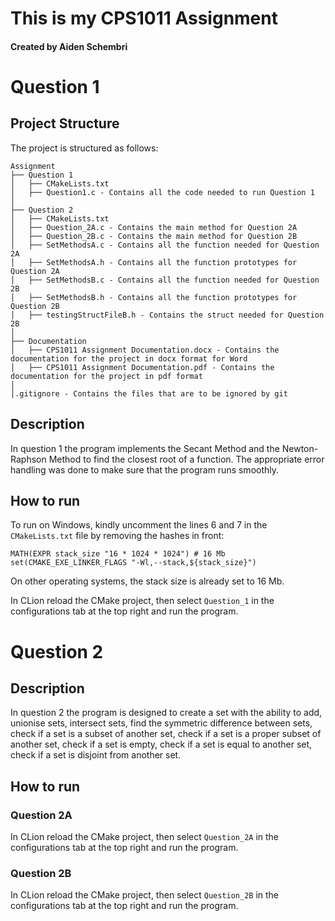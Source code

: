 # This is my CPS1011 Assignment
#### Created by Aiden Schembri

# Question 1  

## Project Structure

The project is structured as follows:

```
Assignment
├── Question 1
│   ├── CMakeLists.txt
│   ├── Question1.c - Contains all the code needed to run Question 1
│
├── Question 2
│   ├── CMakeLists.txt
│   ├── Question_2A.c - Contains the main method for Question 2A
│   ├── Question_2B.c - Contains the main method for Question 2B
│   ├── SetMethodsA.c - Contains all the function needed for Question 2A
│   ├── SetMethodsA.h - Contains all the function prototypes for Question 2A
│   ├── SetMethodsB.c - Contains all the function needed for Question 2B
│   ├── SetMethodsB.h - Contains all the function prototypes for Question 2B
│   ├── testingStructFileB.h - Contains the struct needed for Question 2B
│
├── Documentation
│   ├── CPS1011 Assignment Documentation.docx - Contains the documentation for the project in docx format for Word
│   ├── CPS1011 Assignment Documentation.pdf - Contains the documentation for the project in pdf format
│
│.gitignore - Contains the files that are to be ignored by git
```

## Description

In question 1 the program implements the Secant Method and the Newton-Raphson Method to find the closest root of a function. 
The appropriate error handling was done to make sure that the program runs smoothly.

## How to run

To run on Windows, kindly uncomment the lines 6 and 7 in the `CMakeLists.txt` file by removing the hashes in front:

```
MATH(EXPR stack_size "16 * 1024 * 1024") # 16 Mb
set(CMAKE_EXE_LINKER_FLAGS "-Wl,--stack,${stack_size}")
```

On other operating systems, the stack size is already set to 16 Mb.

In CLion reload the CMake project, then select `Question_1` in the configurations tab at the top right and run the program.

# Question 2    

## Description

In question 2 the program is designed to create a set with the ability to add, unionise sets,
intersect sets, find the symmetric difference between sets, check if a set is a subset of another set, check if a set is a proper subset of another set,
check if a set is empty, check if a set is equal to another set, check if a set is disjoint
from another set.

## How to run

### Question 2A
In CLion reload the CMake project, then select `Question_2A` in the configurations tab at the top right and run the program.

### Question 2B
In CLion reload the CMake project, then select `Question_2B` in the configurations tab at the top right and run the program.